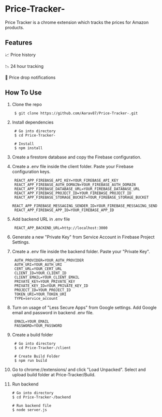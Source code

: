 # Price-Tracker-

Price Tracker is a chrome extension which tracks the prices for Amazon products.

## Features

📈 Price history

📉 24 hour tracking

🔔 Price drop notifications

## How To Use

1. Clone the repo

        $ git clone https://github.com/Aarav87/Price-Tracker-.git

2. Install dependencies

        # Go into directory
        $ cd Price-Tracker-
        
        # Install
        $ npm install

3. Create a firestore database and copy the Firebase configuration.

4. Create a .env file inside the client folder. Paste your Firebase configuration keys.

        REACT_APP_FIREBASE_API_KEY=YOUR_FIREBASE_API_KEY
        REACT_APP_FIREBASE_AUTH_DOMAIN=YOUR_FIREBASE_AUTH_DOMAIN
        REACT_APP_FIREBASE_DATABASE_URL=YOUR_FIREBASE_DATABASE_URL
        REACT_APP_FIREBASE_PROJECT_ID=YOUR_FIREBASE_PROJECT_ID
        REACT_APP_FIREBASE_STORAGE_BUCKET=YOUR_FIREBASE_STORAGE_BUCKET
        REACT_APP_FIREBASE_MESSAGING_SENDER_ID=YOUR_FIREBASE_MESSAGING_SENDER_ID
        REACT_APP_FIREBASE_APP_ID=YOUR_FIREBASE_APP_ID

5. Add backend URL in .env file

        REACT_APP_BACKEND_URL=http://localhost:3000

6. Generate a new "Private Key" from Service Account in Firebase Project Settings. 

7. Create a .env file inside the backend folder. Paste your "Private Key".

        AUTH_PROVIDER=YOUR_AUTH_PROVIDER
        AUTH_URI=YOUR_AUTH_URI
        CERT_URL=YOUR_CERT_URL
        CLIENT_ID=YOUR_CLIENT_ID
        CLIENT_EMAIL=YOUR_CLIENT_EMAIL
        PRIVATE_KEY=YOUR_PRIVATE_KEY
        PRIVATE_KEY_ID=YOUR_PRIVATE_KEY_ID
        PROJECT_ID=YOUR_PROJECT_ID
        TOKEN_URI=YOUR_TOKEN_URI
        TYPE=service_account

8. Turn on usage of "Less Secure Apps" from Google settings. Add Google email and password in backend .env file.

        EMAIL=YOUR_EMAIL
        PASSWORD=YOUR_PASSWORD

9. Create a build folder

        # Go into directory
        $ cd Price-Tracker-/client

        # Create Build Folder
        $ npm run build

10. Go to chrome://extensions/ and click "Load Unpacked". Select and upload build folder at Price-Tracker/Build.

11. Run backend

        # Go into directory
        $ cd Price-Tracker-/backend

        # Run backend file
        $ node server.js

